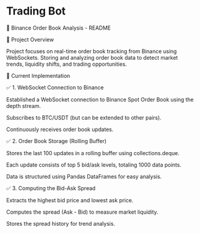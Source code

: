 # Trading Bot

📘 Binance Order Book Analysis - README

🚀 Project Overview

Project focuses on real-time order book tracking from Binance using WebSockets. Storing and analyzing order book data to detect market trends, liquidity shifts, and trading opportunities.

📡 Current Implementation

✅ 1. WebSocket Connection to Binance

Established a WebSocket connection to Binance Spot Order Book using the depth stream.

Subscribes to BTC/USDT (but can be extended to other pairs).

Continuously receives order book updates.

✅ 2. Order Book Storage (Rolling Buffer)

Stores the last 100 updates in a rolling buffer using collections.deque.

Each update consists of top 5 bid/ask levels, totaling 1000 data points.

Data is structured using Pandas DataFrames for easy analysis.

✅ 3. Computing the Bid-Ask Spread

Extracts the highest bid price and lowest ask price.

Computes the spread (Ask - Bid) to measure market liquidity.

Stores the spread history for trend analysis.